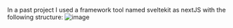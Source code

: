 In a past project I used a framework tool named sveltekit as nextJS with the following structure:
![image](https://github.com/Chayaninbuasala/Neversitup-Test/assets/35944541/65a617d4-0372-4648-b103-b386804353eb)